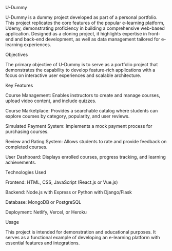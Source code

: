 U-Dummy

U-Dummy is a dummy project developed as part of a personal portfolio. This project replicates the core features of the popular e-learning platform, Udemy, demonstrating proficiency in building a comprehensive web-based application. Designed as a cloning project, it highlights expertise in front-end and back-end development, as well as data management tailored for e-learning experiences.

Objectives

The primary objective of U-Dummy is to serve as a portfolio project that demonstrates the capability to develop feature-rich applications with a focus on interactive user experiences and scalable architecture.

Key Features

Course Management: Enables instructors to create and manage courses, upload video content, and include quizzes.

Course Marketplace: Provides a searchable catalog where students can explore courses by category, popularity, and user reviews.

Simulated Payment System: Implements a mock payment process for purchasing courses.

Review and Rating System: Allows students to rate and provide feedback on completed courses.

User Dashboard: Displays enrolled courses, progress tracking, and learning achievements.

Technologies Used

Frontend: HTML, CSS, JavaScript (React.js or Vue.js)

Backend: Node.js with Express or Python with Django/Flask

Database: MongoDB or PostgreSQL

Deployment: Netlify, Vercel, or Heroku

Usage

This project is intended for demonstration and educational purposes. It serves as a functional example of developing an e-learning platform with essential features and integrations.
